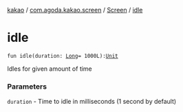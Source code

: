 [kakao](../../index.md) / [com.agoda.kakao.screen](../index.md) / [Screen](index.md) / [idle](./idle.md)

# idle

`fun idle(duration: `[`Long`](https://kotlinlang.org/api/latest/jvm/stdlib/kotlin/-long/index.html)` = 1000L): `[`Unit`](https://kotlinlang.org/api/latest/jvm/stdlib/kotlin/-unit/index.html)

Idles for given amount of time

### Parameters

`duration` - Time to idle in milliseconds (1 second by default)